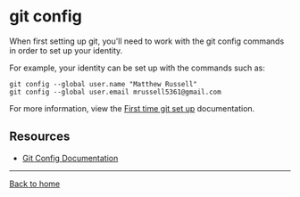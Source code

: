 # git config

When first setting up git, you'll need to work with the git config commands in order to set up your identity.

For example, your identity can be set up with the commands such as:

```
git config --global user.name "Matthew Russell"
git config --global user.email mrussell5361@gmail.com
```

For more information, view the [First time git set up](https://www.youtube.com/watch?v=HUBNt18RFbo) documentation.

## Resources

- [Git Config Documentation](http://git-scm.com/docs/git-coinfig)

---

[Back to home](../README.md)